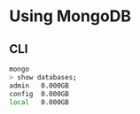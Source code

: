 # Using MongoDB

## CLI

```bash
mongo
> show databases;
admin   0.000GB
config  0.000GB
local   0.000GB
```
